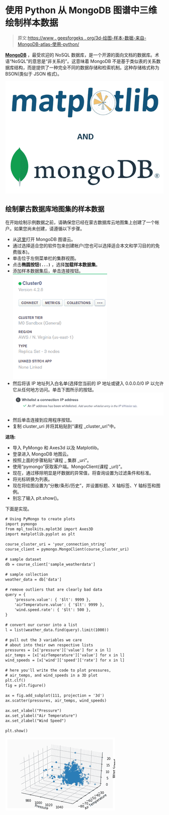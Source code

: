 # 使用 Python 从 MongoDB 图谱中三维绘制样本数据

> 原文:[https://www . geesforgeks . org/3d-绘图-样本-数据-来自-MongoDB-atlas-使用-python/](https://www.geeksforgeeks.org/3d-plotting-sample-data-from-mongodb-atlas-using-python/)

**[MongoDB](https://www.geeksforgeeks.org/mongodb-and-python/)** ，最受欢迎的 NoSQL 数据库，是一个开源的面向文档的数据库。术语“NoSQL”的意思是“非关系的”。这意味着 MongoDB 不是基于类似表的关系数据库结构，而是提供了一种完全不同的数据存储和检索机制。这种存储格式称为 BSON(类似于 JSON 格式)。

![](img/6460bd6b812681709c056a30210f4243.png)

## 绘制蒙古数据库地图集的样本数据

在开始绘制示例数据之前，请确保您已经在蒙古数据库云地图集上创建了一个帐户。如果您尚未创建，请遵循以下步骤。

*   从[这里](https://www.mongodb.com/cloud/atlas)打开 MongoDB 图谱云。
*   通过选择适合您的软件包来创建帐户(您也可以选择适合本文和学习目的的免费版本)。
*   单击位于左侧菜单栏的集群视图。
*   点击**椭圆按钮`(...)`** ，选择**加载样本数据集**。
*   添加样本数据集后，单击连接按钮。
    ![python-mongodb-cluster-1](img/df2e4384b8773b3eb20d5ad355bef1db.png)
*   然后将该 IP 地址列入白名单(选择您当前的 IP 地址或键入 0.0.0.0/0 IP 以允许它从任何地方访问。单击下图所示的按钮。
    ![python-mongodb-cluster-connect-2](img/9f40daf6ac18bebfe1c05de5ef767a31.png)
*   然后单击连接到应用程序按钮。
*   复制 cluster_uri 并将其粘贴到“课程 _cluster_uri”中。

**进场:**

*   导入 PyMongo 和 Axes3d 以及 Matplotlib。
*   登录进入 MongoDB 地图云。
*   按照上面的步骤粘贴“课程 _ 集群 _uri”。
*   使用“pymongo”获取客户端。MongoClient(课程 _url)”。
*   现在，通过移除明显是坏数据的异常值，将查询设置为过滤条件和标准。
*   将光标转换为列表。
*   现在将绘图设置为“分散/条形/历史”，并设置标题、X 轴标签、Y 轴标签和图例。
*   别忘了输入 plt.show()。

下面是实现。

```
# Using PyMongo to create plots 
import pymongo
from mpl_toolkits.mplot3d import Axes3D
import matplotlib.pyplot as plt

course_cluster_uri = 'your_connection_string'
course_client = pymongo.MongoClient(course_cluster_uri)

# sample dataset
db = course_client['sample_weatherdata']

# sample collection
weather_data = db['data'] 

# remove outliers that are clearly bad data
query = { 
    'pressure.value': { '$lt': 9999 }, 
    'airTemperature.value': { '$lt': 9999 },
    'wind.speed.rate': { '$lt': 500 },
}

# convert our cursor into a list
l = list(weather_data.find(query).limit(1000))

# pull out the 3 variables we care
# about into their own respective lists
pressures = [x['pressure']['value'] for x in l]
air_temps = [x['airTemperature']['value'] for x in l]
wind_speeds = [x['wind']['speed']['rate'] for x in l]

# here you'll write the code to plot pressures,
# air_temps, and wind_speeds in a 3D plot
plt.clf()
fig = plt.figure()

ax = fig.add_subplot(111, projection = '3d')
ax.scatter(pressures, air_temps, wind_speeds)

ax.set_xlabel("Pressure")
ax.set_ylabel("Air Temperature")
ax.set_zlabel("Wind Speed")

plt.show()
```

![](img/8c5b904ffec25ed3c48798918b9cbdc2.png)